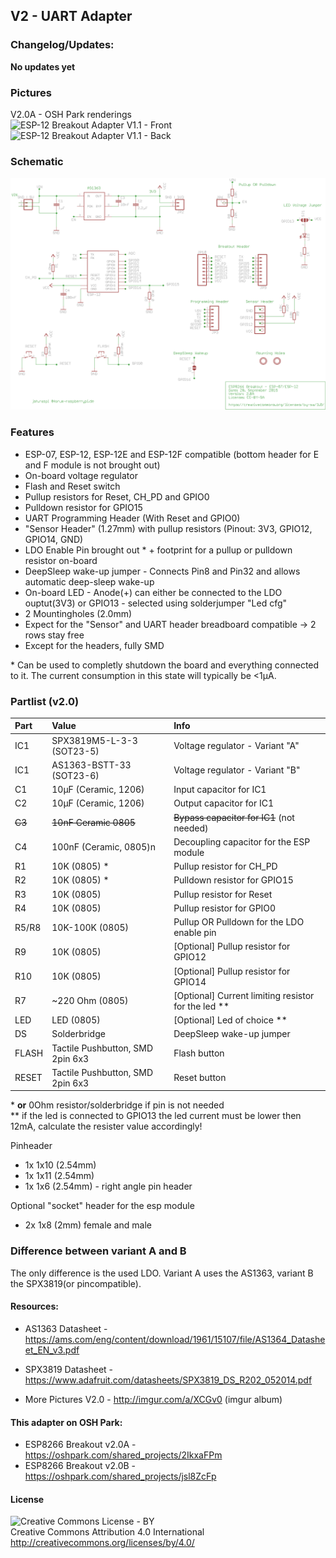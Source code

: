 ## V2 - UART Adapter

### Changelog/Updates:
**No updates yet**

### Pictures
V2.0A - OSH Park renderings<br />
<img src="https://644db4de3505c40a0444-327723bce298e3ff5813fb42baeefbaa.ssl.cf1.rackcdn.com/155e047f43987161602c911e067b01d4.png" width="300" alt="ESP-12 Breakout Adapter V1.1 - Front" />&nbsp;
<img src="https://644db4de3505c40a0444-327723bce298e3ff5813fb42baeefbaa.ssl.cf1.rackcdn.com/1fb6627899a7fd7488e3e4fad130234f.png" width="300" alt="ESP-12 Breakout Adapter V1.1 - Back" />
<br />
### Schematic
<img src="https://raw.githubusercontent.com/8n1/ESP8266-Breakout-Adapter/master/Breakout%20Adapter%20v2.0A%20-%20AS1363/ESP%20Breakout%20Adapter%20-%20v2_0A%20-%20AS1363_schematic.png" width="600" alt="ESP-12 Breakout Adapter V1.1 - Schematic" />


### Features
* ESP-07, ESP-12, ESP-12E and ESP-12F compatible (bottom header for E and F module is not brought out)
* On-board voltage regulator
* Flash and Reset switch
* Pullup resistors for Reset, CH_PD and GPIO0
* Pulldown resistor for GPIO15
* UART Programming Header (With Reset and GPIO0)
* "Sensor Header" (1.27mm) with pullup resistors (Pinout: 3V3, GPIO12, GPIO14, GND)
* LDO Enable Pin brought out * + footprint for a pullup or pulldown resistor on-board 
* DeepSleep wake-up jumper - Connects Pin8 and Pin32 and allows automatic deep-sleep wake-up
* On-board LED - Anode(+) can either be connected to the LDO ouptut(3V3) or GPIO13 - selected using solderjumper "Led cfg"
* 2 Mountingholes (2.0mm)
* Expect for the "Sensor" and UART header breadboard compatible -> 2 rows stay free
* Except for the headers, fully SMD

\* Can be used to completly shutdown the board and everything connected to it. The current consumption in this state will typically be &lt;1µA. 

### Partlist (v2.0)
| Part  | Value                      | Info                |
|:------|:---------------------------|:--------------------|
| IC1   | SPX3819M5-L-3-3 (SOT23-5) | Voltage regulator - Variant "A" |
| IC1   | AS1363-BSTT-33 (SOT23-6)  | Voltage regulator - Variant "B" |
| C1    | 10µF (Ceramic, 1206)      | Input capacitor for IC1 |
| C2    | 10µF (Ceramic, 1206)      | Output capacitor for IC1 |
| <del>C3</del>    | <del>10nF Ceramic 0805</del>      | <del>Bypass capacitor for IC1</del> (not needed) |
| C4    | 100nF (Ceramic, 0805)n    | Decoupling capacitor for the ESP module |
| R1    | 10K (0805) *              | Pullup resistor for CH_PD  |
| R2    | 10K (0805) *              | Pulldown resistor for GPIO15  |
| R3    | 10K (0805)                | Pullup resistor for Reset |
| R4    | 10K (0805)                | Pullup resistor for GPIO0 |
| R5/R8 | 10K-100K (0805)           | Pullup OR Pulldown for the LDO enable pin |
| R9    | 10K (0805)                | [Optional] Pullup resistor for GPIO12 |
| R10   | 10K (0805)                | [Optional] Pullup resistor for GPIO14 |
| R7    | ~220 Ohm (0805)           | [Optional] Current limiting resistor for the led ** |
| LED   | LED (0805)                | [Optional] Led of choice ** |
| DS    | Solderbridge       | DeepSleep wake-up jumper |
| FLASH | Tactile Pushbutton, SMD 2pin 6x3       | Flash button |
| RESET | Tactile Pushbutton, SMD 2pin 6x3       | Reset button |

\* **or** 0Ohm resistor/solderbridge if pin is not needed<br /> 
\** if the led is connected to GPIO13 the led current must be lower then 12mA, calculate the resister value accordingly!

Pinheader
* 1x 1x10 (2.54mm)
* 1x 1x11 (2.54mm)
* 1x 1x6 (2.54mm) - right angle pin header

Optional "socket" header for the esp module
* 2x 1x8 (2mm) female and male

### Difference between variant A and B
The only difference is the used LDO. Variant A uses the AS1363, variant B the SPX3819(or pincompatible).

#### Resources:
- AS1363 Datasheet - https://ams.com/eng/content/download/1961/15107/file/AS1364_Datasheet_EN_v3.pdf
- SPX3819 Datasheet - https://www.adafruit.com/datasheets/SPX3819_DS_R202_052014.pdf

- More Pictures V2.0 - http://imgur.com/a/XCGv0 (imgur album)

#### This adapter on OSH Park:
- ESP8266 Breakout v2.0A - https://oshpark.com/shared_projects/2IkxaFPm
- ESP8266 Breakout v2.0B - https://oshpark.com/shared_projects/jsl8ZcFp

#### License
<img src="http://mirrors.creativecommons.org/presskit/buttons/88x31/png/by.png" alt="Creative Commons License - BY" /><br />
Creative Commons Attribution 4.0 International<br />
http://creativecommons.org/licenses/by/4.0/

